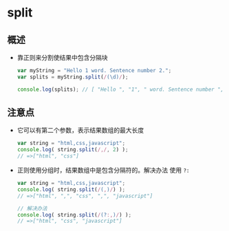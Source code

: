 # split

## 概述

*   靠正则来分割使结果中包含分隔块

    ```javascript
    var myString = "Hello 1 word. Sentence number 2.";
    var splits = myString.split(/(\d)/);

    console.log(splits); // [ "Hello ", "1", " word. Sentence number ", "2", "." ]
    ```

## 注意点

*   它可以有第二个参数，表示结果数组的最大长度

    ```javascript
    var string = "html,css,javascript";
    console.log( string.split(/,/, 2) );
    // =>["html", "css"]
    ```

*   正则使用分组时，结果数组中是包含分隔符的。解决办法 使用 `?:`

    ```javascript
    var string = "html,css,javascript";
    console.log( string.split(/(,)/) );
    // =>["html", ",", "css", ",", "javascript"]

    // 解决办法
    console.log( string.split(/(?:,)/) );
    // =>["html", "css", "javascript"]
    ```
